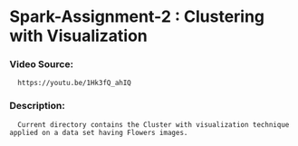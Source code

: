 # Spark-Assignment-2 : Clustering with Visualization

### Video Source:
      https://youtu.be/1Hk3fQ_ahIQ

### Description:
      Current directory contains the Cluster with visualization technique applied on a data set having Flowers images. 
